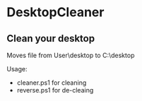 # DesktopCleaner
## Clean your desktop

Moves file from User\desktop to C:\desktop

Usage:
* cleaner.ps1 for cleaning
* reverse.ps1 for de-cleaing